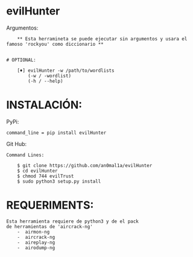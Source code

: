 # evilHunter



Argumentos:
    
        ** Esta herramineta se puede ejecutar sin argumentos y usara el famoso 'rockyou' como diccionario **     


    # OPTIONAL:
        
        [♦] evilHunter -w /path/to/wordlists
            (-w / -wordlist)
            (-h / --help)
# INSTALACIÓN:

PyPi:

    command_line = pip install evilHunter

Git Hub:

    Command Lines:
    
        $ git clone https://github.com/an0mal1a/evilHunter
        $ cd evilHunter
        $ chmod 744 evilTrust
        $ sudo python3 setup.py install



# REQUERIMENTS:

    Esta herramienta requiere de python3 y de el pack
    de herramientas de 'aircrack-ng'
        -  airmon-ng
        -  aircrack-ng
        -  aireplay-ng
        -  airodump-ng